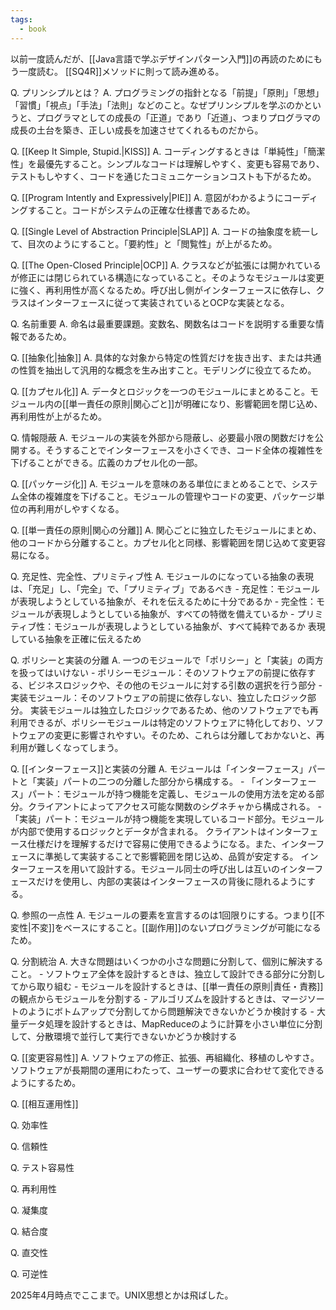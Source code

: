 ```yaml
---
tags:
  - book
---
```


以前一度読んだが、[[Java言語で学ぶデザインパターン入門]]の再読のためにもう一度読む。
[[SQ4R]]メソッドに則って読み進める。

Q. プリンシプルとは？
A. プログラミングの指針となる「前提」「原則」「思想」「習慣」「視点」「手法」「法則」などのこと。なぜプリンシプルを学ぶのかというと、プログラマとしての成長の「正道」であり「近道」、つまりプログラマの成長の土台を築き、正しい成長を加速させてくれるものだから。

Q. [[Keep It Simple, Stupid.|KISS]]
A. コーディングするときは「単純性」「簡潔性」を最優先すること。シンプルなコードは理解しやすく、変更も容易であり、テストもしやすく、コードを通じたコミュニケーションコストも下がるため。

Q. [[Program Intently and Expressively|PIE]]
A. 意図がわかるようにコーディングすること。コードがシステムの正確な仕様書であるため。

Q. [[Single Level of Abstraction Principle|SLAP]]
A. コードの抽象度を統一して、目次のようにすること。「要約性」と「閲覧性」が上がるため。

Q. [[The Open-Closed Principle|OCP]]
A. クラスなどが拡張には開かれているが修正には閉じられている構造になっていること。そのようなモジュールは変更に強く、再利用性が高くなるため。呼び出し側がインターフェースに依存し、クラスはインターフェースに従って実装されているとOCPな実装となる。

Q. 名前重要
A. 命名は最重要課題。変数名、関数名はコードを説明する重要な情報であるため。

Q. [[抽象化|抽象]]
A. 具体的な対象から特定の性質だけを抜き出す、または共通の性質を抽出して汎用的な概念を生み出すこと。モデリングに役立てるため。

Q. [[カプセル化]]
A. データとロジックを一つのモジュールにまとめること。モジュール内の[[単一責任の原則|関心ごと]]が明確になり、影響範囲を閉じ込め、再利用性が上がるため。

Q. 情報隠蔽
A. モジュールの実装を外部から隠蔽し、必要最小限の関数だけを公開する。そうすることでインターフェースを小さくでき、コード全体の複雑性を下げることができる。広義のカプセル化の一部。

Q. [[パッケージ化]]
A. モジュールを意味のある単位にまとめることで、システム全体の複雑度を下げること。モジュールの管理やコードの変更、パッケージ単位の再利用がしやすくなる。

Q. [[単一責任の原則|関心の分離]]
A. 関心ごとに独立したモジュールにまとめ、他のコードから分離すること。カプセル化と同様、影響範囲を閉じ込めて変更容易になる。

Q. 充足性、完全性、プリミティブ性
A. 
	モジュールのになっている抽象の表現は、「充足」し、「完全」で、「プリミティブ」であるべき
	- 充足性：モジュールが表現しようとしている抽象が、それを伝えるために十分であるか
	- 完全性：モジュールが表現しようとしている抽象が、すべての特徴を備えているか
	- プリミティブ性：モジュールが表現しようとしている抽象が、すべて純粋であるか
	表現している抽象を正確に伝えるため

Q. ポリシーと実装の分離
A. 
	一つのモジュールで「ポリシー」と「実装」の両方を扱ってはいけない
	- ポリシーモジュール：そのソフトウェアの前提に依存する、ビジネスロジックや、その他のモジュールに対する引数の選択を行う部分
	- 実装モジュール：そのソフトウェアの前提に依存しない、独立したロジック部分。
	実装モジュールは独立したロジックであるため、他のソフトウェアでも再利用できるが、ポリシーモジュールは特定のソフトウェアに特化しており、ソフトウェアの変更に影響されやすい。そのため、これらは分離しておかないと、再利用が難しくなってしまう。

Q. [[インターフェース]]と実装の分離
A. 
	モジュールは「インターフェース」パートと「実装」パートの二つの分離した部分から構成する。
	- 「インターフェース」パート：モジュールが持つ機能を定義し、モジュールの使用方法を定める部分。クライアントによってアクセス可能な関数のシグネチャから構成される。
	- 「実装」パート：モジュールが持つ機能を実現しているコード部分。モジュールが内部で使用するロジックとデータが含まれる。
	クライアントはインターフェース仕様だけを理解するだけで容易に使用できるようになる。また、インターフェースに準拠して実装することで影響範囲を閉じ込め、品質が安定する。
	インターフェースを用いて設計する。モジュール同士の呼び出しは互いのインターフェースだけを使用し、内部の実装はインターフェースの背後に隠れるようにする。

Q. 参照の一点性
A. モジュールの要素を宣言するのは1回限りにする。つまり[[不変性|不変]]をベースにすること。[[副作用]]のないプログラミングが可能になるため。

Q. 分割統治
A. 
	大きな問題はいくつかの小さな問題に分割して、個別に解決すること。
	- ソフトウェア全体を設計するときは、独立して設計できる部分に分割してから取り組む
	- モジュールを設計するときは、[[単一責任の原則|責任・責務]]の観点からモジュールを分割する
	- アルゴリズムを設計するときは、マージソートのようにボトムアップで分割してから問題解決できないかどうか検討する
	- 大量データ処理を設計するときは、MapReduceのように計算を小さい単位に分割して、分散環境で並行して実行できないかどうか検討する

Q. [[変更容易性]]
A. ソフトウェアの修正、拡張、再組織化、移植のしやすさ。ソフトウェアが長期間の運用にわたって、ユーザーの要求に合わせて変化できるようにするため。

Q. [[相互運用性]]

Q. 効率性

Q. 信頼性

Q. テスト容易性

Q. 再利用性

Q. 凝集度

Q. 結合度

Q. 直交性

Q. 可逆性

2025年4月時点でここまで。UNIX思想とかは飛ばした。